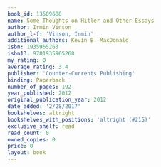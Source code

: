 ```yaml
---
book_id: 13509608
name: Some Thoughts on Hitler and Other Essays
author: Irmin Vinson
author_l-f: 'Vinson, Irmin'
additional_authors: Kevin B. MacDonald
isbn: 1935965263
isbn13: 9781935965268
my_rating: 0
average_rating: 3.4
publisher: 'Counter-Currents Publishing'
binding: Paperback
number_of_pages: 192
year_published: 2012
original_publication_year: 2012
date_added: '2/28/2017'
bookshelves: altright
bookshelves_with_positions: 'altright (#215)'
exclusive_shelf: read
read_count: 0
owned_copies: 0
price: 0
layout: book
---
```

